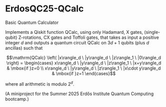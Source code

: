 # ErdosQC25-QCalc
Basic Quantum Calculator

Implements a Qiskit function QCalc, using only Hadamard, X gates, (single-qubit) Z-rotations, CX gates and Toffoli gates, that takes as input a positive integer $d$ and outputs a quantum circuit QCalc on $3d+1$ qubits (plus $d$ ancillas) such that

$$\mathrm{QCalc} \left( |x\rangle_d \ |y\rangle_d \ |z\rangle_1 \ |0\rangle_d \right) = \begin{cases} 
x\rangle_d \ |y\rangle_d \ |z\rangle_1 \ |x+y\rangle_d & \mbox{if }z=0 \\
x\rangle_d \ |y\rangle_d \ |z\rangle_1 \ |x\cdot y\rangle_d & \mbox{if }z=1
\end{cases}$$

where all arithmetic is modulo $2^d$.

(A miniproject for the Summer 2025 Erdős Institute Quantum Computing bootcamp.)
